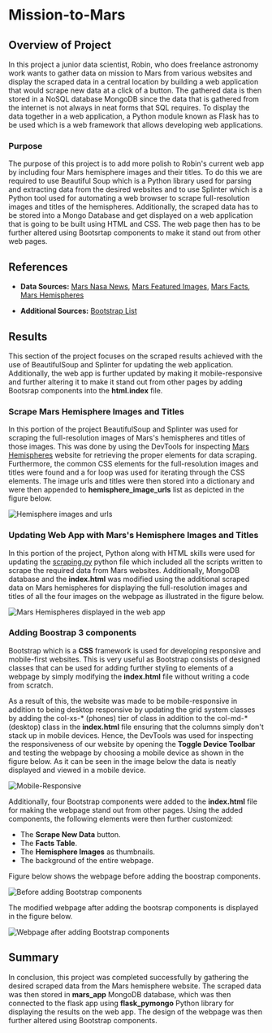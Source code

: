 # Mission-to-Mars

## Overview of Project

In this project a junior data scientist, Robin, who does freelance astronomy work wants to gather data on mission to Mars from various websites and display the scraped data in a central location by building a web application that would scrape new data at a click of a button. The gathered data is then stored in a NoSQL database MongoDB since the data that is gathered from the internet is not always in neat forms that SQL requires. To display the data together in a web application, a Python module known as Flask has to be used which is a web framework that allows developing web applications.

### Purpose

The purpose of this project is to add more polish to Robin's current web app by including four Mars hemisphere images and their titles. To do this we are required to use Beautiful Soup which is a Python library used for parsing and extracting data from the desired websites and to use Splinter which is a Python tool used for automating a web browser to scrape full-resolution images and titles of the hemispheres. Additionally, the scraped data has to be stored into a Mongo Database and get displayed on a web application that is going to be built using HTML and CSS. The web page then has to be further altered using Bootsrtap components to make it stand out from other web pages.

## References 

- **Data Sources:** [Mars Nasa News](https://redplanetscience.com/), [Mars Featured Images](https://spaceimages-mars.com), [Mars Facts](https://galaxyfacts-mars.com), [Mars Hemispheres](https://marshemispheres.com/)

- **Additional Sources:** [Bootstrap List](https://getbootstrap.com/docs/3.3/css/)

## Results

This section of the project focuses on the scraped results achieved with the use of BeautifulSoup and Splinter for updating the web application. Additionally, the web app is further updated by making it mobile-responsive and further altering it to make it stand out from other pages by adding Bootsrap components into the **html.index** file.

### Scrape Mars Hemisphere Images and Titles

In this portion of the project BeautifulSoup and Splinter was used for scraping the full-resolution images of Mars's hemispheres and titles of those images. This was done by using the DevTools for inspecting [Mars Hemispheres](https://marshemispheres.com/) website for retrieving the proper elements for data scraping. Furthermore, the common CSS elements for the full-resolution images and titles were found and a for loop was used for iterating through the CSS elements. The image urls and titles were then stored into a dictionary and were then appended to **hemisphere_image_urls** list as depicted in the figure below.

![Hemisphere images and urls](Resources/Hemisphere_image_urls_list.png)

### Updating Web App with Mars's Hemisphere Images and Titles

In this portion of the project, Python along with HTML skills were used for updating the [scraping.py](scraping.py) python file which included all the scripts written to scrape the required data from Mars websites. Additionally, MongoDB database and the **index.html** was modified using the additional scraped data on Mars hemispheres for displaying the full-resolution images and titles of all the four images on the webpage as illustrated in the figure below.

![Mars Hemispheres displayed in the web app](Resources/Mars_hemisphere_images_titles.png)

### Adding Boostrap 3 components

Bootstrap which is a **CSS** framework is used for developing responsive and mobile-first websites. This is very useful as Bootstrap consists of designed classes that can be used for adding further styling to elements of a webpage by simply modifying the **index.html** file without writing a code from scratch.

As a result of this, the website was made to be mobile-responsive  in addition to being desktop responsive by updating the grid system classes by adding the col-xs-* (phones) tier of class in addition to the col-md-* (desktop) class in the **index.html** file ensuring that the columns simply don't stack up in mobile devices. Hence, the DevTools was used for inspecting the responsiveness of our website by opening the **Toggle Device Toolbar** and testing the webpage by choosing a mobile device as shown in the figure below. As it can be seen in the image below the data is neatly displayed and viewed in a mobile device.

![Mobile-Responsive](Resources/Mobile_Responsive_page.png)

Additionally, four Bootstrap components were added to the **index.html** file for making the webpage stand out from other pages. Using the added components, the following elements were then further customized:

- The **Scrape New Data** button.
- The **Facts Table**. 
- The **Hemisphere Images** as thumbnails.
- The background of the entire webpage.

Figure below shows the webpage before adding the boostrap components.

![Before adding Bootstrap components](Resources/Before_adding_Bootstrap_components.png)

The modified webpage after adding the bootsrap components is displayed in the figure below.

![Webpage after adding Bootstrap components](Resources/Bootstrap_Components_added.png)

## Summary 

In conclusion, this project was completed successfully by gathering the desired scraped data from the Mars hemisphere website. The scraped data was then stored in **mars_app** MongoDB database, which was then connected to the flask app using **flask_pymongo** Python library for displaying the results on the web app. The design of the webpage was then further altered using Bootstrap components.

